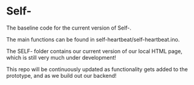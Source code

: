 # Self-

The baseline code for the current version of Self-.

The main functions can be found in self-heartbeat/self-heartbeat.ino. 

The SELF- folder contains our current version of our local HTML page, which is still very much under development!

This repo will be continuously updated as functionality gets added to the prototype, and as we build out our backend!
